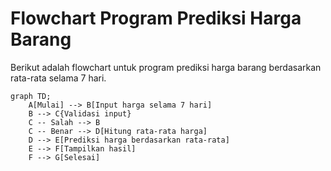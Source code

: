 # Flowchart Program Prediksi Harga Barang

Berikut adalah flowchart untuk program prediksi harga barang berdasarkan rata-rata selama 7 hari.

```mermaid
graph TD;
    A[Mulai] --> B[Input harga selama 7 hari]
    B --> C{Validasi input}
    C -- Salah --> B
    C -- Benar --> D[Hitung rata-rata harga]
    D --> E[Prediksi harga berdasarkan rata-rata]
    E --> F[Tampilkan hasil]
    F --> G[Selesai]

